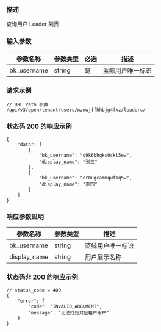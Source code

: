 ### 描述

查询用户 Leader 列表

### 输入参数

| 参数名称           | 参数类型    | 必选 | 描述                 |
|----------------|---------|----|--------------------|
| bk_username    | string  | 是  | 蓝鲸用户唯一标识           |

### 请求示例

```
// URL Path 参数
/api/v3/open/tenant/users/mzmwjffhhbjg4fxz/leaders/
```

### 状态码 200 的响应示例

```json5
{
    "data": [
        {
            "bk_username": "q9k6bhqks0ckl5ew",
            "display_name": "张三"
        },
        {
            "bk_username": "er0ugcammqwf1q5w",
            "display_name": "李四"
        }
    ]
}
```

### 响应参数说明

| 参数名称         | 参数类型   | 描述       |
|--------------|--------|----------|
| bk_username  | string | 蓝鲸用户唯一标识 |
| display_name | string | 用户展示名称   |


### 状态码非 200 的响应示例

```json5
// status_code = 400
{
    "error": {
        "code": "INVALID_ARGUMENT",
        "message": "无法找到对应租户用户"
    }
}
```
